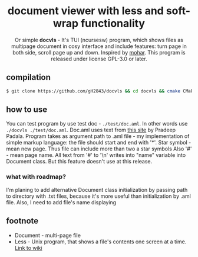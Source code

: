 <h1 align="center">document viewer with less and soft-wrap functionality</h1>
<p align="center">Or simple <b>docvls</b> - It's TUI (ncursesw) program, which shows files as multipage document in cosy interface and include features: turn page in both side, scroll page up and down. Inspired by <a href="https://github.com/boroveen/mohar">mohar</a>. This program is released under license GPL-3.0 or later.</p>

## compilation
```bash
$ git clone https://github.com/gH2843/docvls && cd docvls && cmake CMakeLists.txt && make -j
```
## how to use
You can test program by use test doc - `./test/doc.aml`. In other words use `./docvls ./test/doc.aml`.
Doc.aml uses text from [this site](https://tldp.org/HOWTO/NCURSES-Programming-HOWTO/) by Pradeep Padala.
Program takes as argument path to .aml file - my implementation of simple markup language: the file should start and end with '*'. Star symbol - mean new page. Thus file can include more than two a star symbols
Also '#' - mean page name. All text  from '#' to '\n' writes into "name" variable into Document class. But this feature doesn't use at this release.
### what with roadmap?
I'm planing to add alternative Document class initialization by passing path to directory with .txt files, because it's more useful than initialization by .aml file.
Also, I need to add file's name displaying
## footnote
* Document - multi-page file
* Less - Unix program, that shows a file's contents one screen at a time. [Link to wiki](https://en.m.wikipedia.org/wiki/Less_(Unix))
